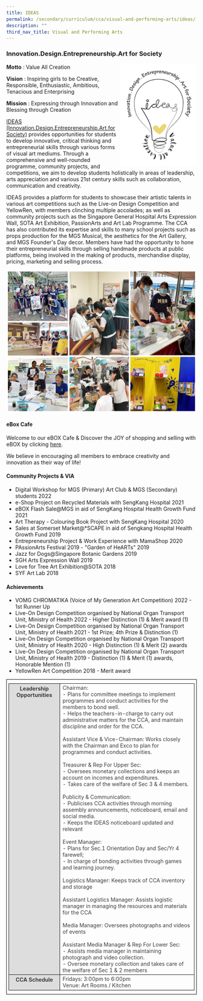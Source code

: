 ```yaml
---
title: IDEAS
permalink: /secondary/curriculum/cca/visual-and-performing-arts/ideas/
description: ""
third_nav_title: Visual and Performing Arts
---
```

### Innovation.Design.Entrepreneurship.Art for Society

<img src="/images/Sec_cca/ideas-logo.png" 
    align="right" style="width:40%">


**Motto** : Value All Creation


**Vision** : Inspiring girls to be Creative, Responsible, Enthusiastic, Ambitious, Tenacious and Enterprising


**Mission** : Expressing through Innovation and Blessing through Creation


[IDEAS (Innovation.Design.Entrepreneurship.Art.for Society)](https://youtu.be/Kr4scKttbMo) provides opportunities for students to develop innovative, critical thinking and entrepreneurial skills through various forms of visual art mediums. Through a comprehensive and well-rounded programme, community projects, and competitions, we aim to develop students holistically in areas of leadership, arts appreciation and various 21st century skills such as collaboration, communication and creativity.

  

IDEAS provides a platform for students to showcase their artistic talents in various art competitions such as the Live-on Design Competition and YellowRen, with members clinching multiple accolades; as well as community projects such as the Singapore General Hospital Arts Expression Wall, SOTA Art Exhibition, PassionArts and Art Lab Programme. The CCA has also contributed its expertise and skills to many school projects such as props production for the MGS Musical, the aesthetics for the Art Gallery, and MGS Founder's Day decor. Members have had the opportunity to hone their entrepreneurial skills through selling handmade products at public platforms, being involved in the making of products, merchandise display, pricing, marketing and selling process.

![](/images/Sec_cca/ideas%202021.jpg)

#### eBox Cafe

Welcome to our eBOX Cafe & Discover the JOY of shopping and selling with eBOX by clicking [here](https://sites.google.com/mgs.sch.edu.sg/mg-entrepreneur-box/shop?authuser=0). 

We believe in encouraging all members to embrace creativity and innovation as their way of life!

  
#### Community Projects & VIA

*   Digital Workshop for MGS (Primary) Art Club & MGS (Secondary) students 2022  
*   e-Shop Project on Recycled Materials with SengKang Hospital 2021  
*   eBOX Flash Sale@MGS in aid of SengKang Hospital Health Growth Fund 2021
*   Art Therapy - Colouring Book Project with SengKang Hospital 2020  
*   Sales at Somerset Market@\*SCAPE in aid of Sengkang Hospital Health Growth Fund 2019  
*   Entrepreneurship Project & Work Experience with MamaShop 2020
*   PAssionArts Festival 2019 - "Garden of HeARTs" 2019  
*   Jazz for Dogs@Singapore Botanic Gardens 2019
*   SGH Arts Expression Wall 2019
*   Love for Tree Art Exhibition@SOTA 2018
*   SYF Art Lab 2018

  

#### Achievements

*   VOMG CHROMATIKA (Voice of My Generation Art Competition) 2022 - 1st Runner Up  
*   Live-On Design Competition organised by National Organ Transport Unit, Ministry of Health 2022 - Higher Distinction (1) & Merit award (1)
*   Live-On Design Competition organised by National Organ Transport Unit, Ministry of Health 2021 - 1st Prize; 4th Prize & Distinction (1)  
*   Live-On Design Competition organised by National Organ Transport Unit, Ministry of Health 2020 - High Distinction (1) & Merit (2) awards
*   Live-On Design Competition organised by National Organ Transport Unit, Ministry of Health 2019 - Distinction (1) & Merit (1) awards, Honorable Mention (1)
*   YellowRen Art Competition 2018 - Merit award

<style type="text/css">
.tg {
    border-color: black;
    border-style: solid;
    border-width: 1px;
    color: #3D3D3D;
    padding: 10px 5px;
}
.tg td {
    overflow: hidden;
    word-break: normal;
}
.tg th {
    background-color: #DDD;
    border-color: black;
    border-style: solid;
    border-width: 1px;
    color: #3D3D3D;
    font-weight: bold;
}
.tg .tr-norm {
    border-color: black;
    border-style: solid;
    border-width: 1px;
    vertical-align: top;
}
.tg .tr-header {
    border-color: black;
    border-style: solid;
    border-width: 1px;
    color: #3D3D3D;
    font-weight: bold;
    vertical-align: top
}
</style>

<table class="tg">
  <thead>
    <tr>
      <th class="tr-header">Leadership Opportunities</th>
      <td class="tr-norm">Chairman:<br>
        - Plans for committee meetings to implement programmes and conduct activities for the members to bond well.<br>
        - Helps the teachers-in-charge to carry out administrative matters for the CCA, and maintain discipline and order for the CCA.<br>
        <br>
        Assistant Vice &amp; Vice-Chairman: Works closely with the Chairman and Exco to plan for programmes and conduct activities.<br>
        <br>
        Treasurer &amp; Rep For Upper Sec:<br>
        - Oversees monetary collections and keeps an account on incomes and expenditures.<br>
        - Takes care of the welfare of Sec 3 &amp; 4 members.<br>
        <br>
        Publicity &amp; Communication:<br>
        - Publicises CCA activities through morning assembly announcements, noticeboard, email and social media.<br>
        - Keeps the IDEAS noticeboard updated and relevant<br>
        <br>
        Event Manager:<br>
        - Plans for Sec.1 Orientation Day and Sec/Yr 4 farewell;<br>
        - In charge of bonding activities through games and learning journey.<br>
        <br>
        Logistics Manager: Keeps track of CCA inventory and storage<br>
        <br>
        Assistant Logistics Manager: Assists logistic manager in managing the resources and materials for the CCA<br>
        <br>
        Media Manager: Oversees photographs and videos of events<br>
        <br>
        Assistant Media Manager &amp; Rep For Lower Sec:<br>
        - Assists media manager in maintaining photograph and video collection.<br>
      - Oversee monetary collection and takes care of the welfare of Sec 1 &amp; 2 members</td>
    </tr>
  </thead>
  <tbody>
    <tr>
      <th class="tr-header">CCA Schedule</th>
      <td class="tr-norm">Fridays: 3:00pm to 6:00pm<br>
      Venue: Art Rooms / Kitchen</td>
    </tr>
  </tbody>
</table>